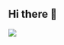 ## Hi there 👋


<!--
**LiShuMing/LiShuMing** is a ✨ _special_ ✨ repository because its `README.md` (this file) appears on your GitHub profile.

Here are some ideas to get you started:

- 🔭 I’m currently working on ...
- 🌱 I’m currently learning ...
- 👯 I’m looking to collaborate on ...
- 🤔 I’m looking for help with ...
- 💬 Ask me about ...
- 📫 How to reach me: ...
- 😄 Pronouns: ...
- ⚡ Fun fact: ...
-->


<!--
<div align="center">

[![Typing SVG](https://readme-typing-svg.demolab.com/?font=Lobster&size=36&pause=1000&center=true&vCenter=true&random=true&width=435&lines=Hello%2C+I%27m+LiShuMing)](https://git.io/typing-svg)

[![](https://img.shields.io/badge/telegram-D14836?color=2CA5E0&style=for-the-badge&logo=telegram&logoColor=white)](https://t.me/codedump_notes)
[![](https://img.shields.io/badge/twitter-%231DA1F2.svg?&style=for-the-badge&logo=twitter&logoColor=white)](https://twitter.com/LiShuMing)
[![](https://img.shields.io/badge/Blog-%23FFA500.svg?&style=for-the-badge&logo=rss&logoColor=white)](https://www.codedump.info/)

</div>
-->

<!--
## Statistics
-->

<!-- Copy-paste in your Readme.md file -->

<!--
<a href="https://next.ossinsight.io/widgets/official/compose-user-dashboard-stats?user_id=1998569" target="_blank" style="display: block" align="center">
  <picture>
    <source media="(prefers-color-scheme: dark)" srcset="https://next.ossinsight.io/widgets/official/compose-user-dashboard-stats/thumbnail.png?user_id=1998569&image_size=auto&color_scheme=dark" width="771" height="auto">
    <img alt="Dashboard stats of @LiShuMing" src="https://next.ossinsight.io/widgets/official/compose-user-dashboard-stats/thumbnail.png?user_id=1998569&image_size=auto&color_scheme=light" width="771" height="auto">
  </picture>
</a>
-->

<!-- Made with [OSS Insight](https://ossinsight.io/) -->

<!-- 
<img src="https://github-readme-stats.vercel.app/api?username=LiShuMing&show_icons=true" alt="LiShuMing's github stats"/>
-->

<!--
<img src="https://github-readme-stats.vercel.app/api/top-langs/?username=LiShuMing&layout=compact&langs_count=10&exclude_repo=bustub,huili.github.io,LiShuMing.github.io,bolt-1.3.0-codedump,etcd-3.5.0-codedump,etcd-3.1.10-codedump,postgresql-codedump,linux-kernel-4.15-codedump" alt="LiShuMing's github stats"/>
-->

![](https://github-profile-summary-cards.vercel.app/api/cards/profile-details?username=LiShuMing&theme=transparent)

<!-- 
![](https://github-profile-summary-cards.vercel.app/api/cards/most-commit-language?username=LiShuMing&theme=transparent)
-->

<!--
![](https://github-profile-summary-cards.vercel.app/api/cards/repos-per-language?username=LiShuMing&theme=transparent)
![](https://github-profile-summary-cards.vercel.app/api/cards/stats?username=LiShuMing&theme=transparent)
![](https://github-profile-summary-cards.vercel.app/api/cards/productive-time?username=LiShuMing&theme=transparent)
-->
